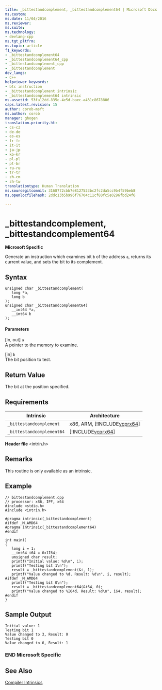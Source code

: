 ```yaml
---
title: _bittestandcomplement, _bittestandcomplement64 | Microsoft Docs
ms.custom: 
ms.date: 11/04/2016
ms.reviewer: 
ms.suite: 
ms.technology:
- devlang-cpp
ms.tgt_pltfrm: 
ms.topic: article
f1_keywords:
- _bittestandcomplement64
- _bittestandcomplement64_cpp
- _bittestandcomplement_cpp
- _bittestandcomplement
dev_langs:
- C++
helpviewer_keywords:
- btc instruction
- _bittestandcomplement intrinsic
- _bittestandcomplement64 intrinsic
ms.assetid: 53fa12dd-835e-4e5d-baec-a431c8678806
caps.latest.revision: 15
author: corob-msft
ms.author: corob
manager: ghogen
translation.priority.ht:
- cs-cz
- de-de
- es-es
- fr-fr
- it-it
- ja-jp
- ko-kr
- pl-pl
- pt-br
- ru-ru
- tr-tr
- zh-cn
- zh-tw
translationtype: Human Translation
ms.sourcegitcommit: 3168772cbb7e8127523bc2fc2da5cc9b4f59beb8
ms.openlocfilehash: 2ddc13b5b996f76704c11cf80fc5e0296fbd24f6

---
```

# _bittestandcomplement, _bittestandcomplement64
**Microsoft Specific**  
  
 Generate an instruction which examines bit `b` of the address `a`, returns its current value, and sets the bit to its complement.  
  
## Syntax  
  
```  
unsigned char _bittestandcomplement(  
   long *a,  
   long b  
);  
unsigned char _bittestandcomplement64(  
   __int64 *a,  
   __int64 b  
);  
```  
  
#### Parameters  
 [in, out] `a`  
 A pointer to the memory to examine.  
  
 [in] `b`  
 The bit position to test.  
  
## Return Value  
 The bit at the position specified.  
  
## Requirements  
  
|Intrinsic|Architecture|  
|---------------|------------------|  
|`_bittestandcomplement`|x86, ARM, [!INCLUDE[vcprx64](../assembler/inline/includes/vcprx64_md.md)]|  
|`_bittestandcomplement64`|[!INCLUDE[vcprx64](../assembler/inline/includes/vcprx64_md.md)]|  
  
 **Header file** \<intrin.h>  
  
## Remarks  
 This routine is only available as an intrinsic.  
  
## Example  
  
```  
// bittestandcomplement.cpp  
// processor: x86, IPF, x64  
#include <stdio.h>  
#include <intrin.h>  
  
#pragma intrinsic(_bittestandcomplement)  
#ifdef _M_AMD64  
#pragma intrinsic(_bittestandcomplement64)  
#endif  
  
int main()  
{  
   long i = 1;  
   __int64 i64 = 0x1I64;  
   unsigned char result;  
   printf("Initial value: %d\n", i);  
   printf("Testing bit 1\n");  
   result = _bittestandcomplement(&i, 1);  
   printf("Value changed to %d, Result: %d\n", i, result);  
#ifdef _M_AMD64  
   printf("Testing bit 0\n");  
   result = _bittestandcomplement64(&i64, 0);  
   printf("Value changed to %I64d, Result: %d\n", i64, result);  
#endif  
}  
```  
  
## Sample Output  
  
```  
Initial value: 1  
Testing bit 1  
Value changed to 3, Result: 0  
Testing bit 0  
Value changed to 0, Result: 1  
```  
  
### END Microsoft Specific  
  
## See Also  
 [Compiler Intrinsics](../intrinsics/compiler-intrinsics.md)


<!--HONumber=Jan17_HO2-->


